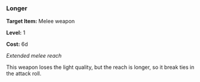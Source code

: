 ### Longer

**Target Item:** Melee weapon

**Level:** 1

**Cost:** 6d

_Extended melee reach_

This weapon loses the light quality, but the reach is longer, so it break ties in the attack roll.